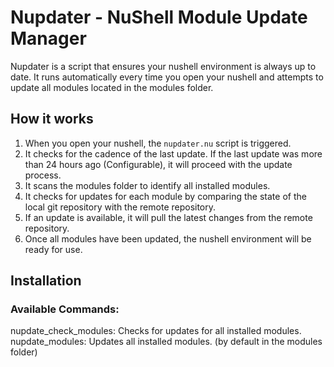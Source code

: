 # Nupdater - NuShell Module Update Manager

Nupdater is a script that ensures your nushell environment is always up to date. It runs automatically every time you open your nushell and attempts to update all modules located in the modules folder.

## How it works

1. When you open your nushell, the `nupdater.nu` script is triggered.
2. It checks for the cadence of the last update. If the last update was more than 24 hours ago (Configurable), it will proceed with the update process.
3. It scans the modules folder to identify all installed modules.
4. It checks for updates for each module by comparing the state of the local git repository with the remote repository.
5. If an update is available, it will pull the latest changes from the remote repository.
6. Once all modules have been updated, the nushell environment will be ready for use.

## Installation

### Available Commands:

nupdate_check_modules: Checks for updates for all installed modules.
nupdate_modules: Updates all installed modules. (by default in the modules folder)